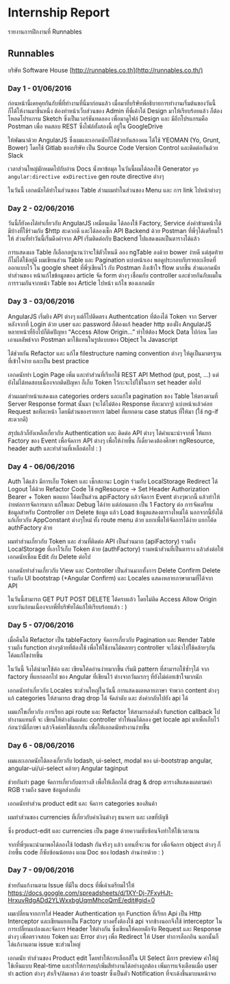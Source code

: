 # Internship Report
รายงานการฝึกงานที่ Runnables

## Runnables
บริษัท Software House [http://runnables.co.th](http://runnables.co.th/)


### Day 1 - 01/06/2016
ก่อนหน้านี้เคยคุยกันกับพี่ที่ทำงานที่นี่มาก่อนแล้ว 
เมื่อมาที่บริษัทพี่อธิบายการทำงานเริ่มต้นของวันนี้ ก็ได้ให้งานมาชิ้นหนึ่ง
ต้องทำหน้าเว็บส่วนของ Admin ที่พี่เค้าได้ Design มาให้เรียบร้อยแล้ว
ก็ต้องโหลดโปรแกรม Sketch ซึ่งเป็นเวอร์ชันทดลอง เพื่อมาดูไฟล์ Design
และ มีอีกโปรแกรมคือ Postman เพื่อ ทดสอบ REST ซึ่งไฟล์ทั้งสองนี้
อยู่ใน GoogleDrive

ให้พัฒนาด้วย AngularJS ซึ่งผมและเอกดนัยก็ได้ช่วยกันสองคน
ได้ใช้ YEOMAN (Yo, Grunt, Bower) โดยใช้ Gitlab ของบริษัท
เป็น Source Code Version Control และติดต่อกันด้วย Slack

เวลาส่วนใหญ่มักหมดไปกับอ่าน Docs นั่งหาข้อมุล ในวันนี้ผมได้ลองใช้ Generator `yo angular:directive exDirective`
gen route directive ต่างๆ

ในวันนี้ เอกดนัยได้ทำในส่วนของ Table ส่วนผมทำในส่วนของ Menu และ การ link ไปหน้าต่างๆ


### Day 2 - 02/06/2016
วันนี้ก็ยังคงได้ทำเกี่ยวกับ AngularJS เหมือนเดิม ได้ลองใช้ Factory, Service ส่งค่าข้ามหน้าได้ มีบ้างที่ใช้ร่วมกับ $http สะดวกดี
และได้ลองเช็ก API Backend ด้วย Postman ที่พี่ๆได้เตรียมไว้ให้ ส่วนที่ทำวันนี้เริ่มดึงค่าจาก API เริ่มติดต่อกับ Backend ไปแสดงผลเป็นตารางได้แล้ว

การแสดงผล Table ก็เลือกอยู่นานว่าจะใช้ตัวไหนดี ลอง ngTable ลงด้วย bower ง่ายดี แต่สุดท้ายก็ไม่ได้ใช้อยู่ดี ผมเขียนส่วน Table และ Pagination แบ่งหน้าเอง พอดูประกอบกับรายละเอียดที่ออกแบบไว้ ใน google sheet ที่พี่ๆเขียนไว้ กับ Postman ถึงเข้าใจ flow มากขึ้น
ส่วนเอกดนัย ทำส่วนของ หน้าแก้ไขข้อมูลของ article จัด form ต่างๆ เชื่อมกับ controller และช่วยกันกับผมในการรวมกันจากหน้า Table ของ Article ไปหน้า แก้ไข ของเอกดนัย 


### Day 3 - 03/06/2016
AngularJS เริ่มยิง API ต่างๆ แต่ก็ไปติดตรง Authentcation ที่ต้องได้ Token จาก Server หลังจากที่ Login ด้วย user และ password
ก็ต้องแก้ header http ของฝั่ง AngularJS หลายหน้าที่ยิงไปก็ติดปัญหา “Access Allow Origin...” ทำให้ต้อง Mock Data ไปก่อน
โดยเอาผลลัพธ์จาก Postman มาใช้แทนในรูปแบบของ Object ใน Javascript

ได้ช่วยกัน Refactor และ แก้ไข filestructure naming convention ต่างๆ ให้ดูเป็นมาตรฐานที่เข้าใจง่าย และเป็น best practice

เอกดนัยทำ Login Page เพิ่ม และทำส่วนที่เรียกใช้ REST API Method (put, post, ...) แต่ยังไม่ได้ทดสอบเนื่องจากติดปัญหา ก็เก็บ Token ไว้กะจะไปใช้ในการ set header ต่อไป 

ส่วนผมทำหน้าแสดงผล categories orders และแก้ไข pagination ของ Table ให้ตรงตามที่ Server Response format นั้นมา (จะได้ไม่ต้อง Response ทีละมากๆ) แบ่งหน้าแล้วค่อย Request ขอทีละหน้า โดยมีส่วนของรายการ label ที่แยกตาม case status ที่ให้มา (ใช้ ng-if สะดวกดี)

สรุปแล้วก็ยังเหลือเกี่ยวกับ Authentication และ ติดต่อ API ต่างๆ ได้คำแนะนำจากพี่ ให้แยก Factory ของ Event เพื่อจัดการ API ต่างๆ เพื่อให้ง่ายขึ้น ก็เดี๋ยวคงต้องศึกษา ngResource, header auth และทำส่วนที่เหลือต่อไป : )


### Day 4 - 06/06/2016
Auth ได้แล้ว มีการเก็บ Token และ เช็กสถานะ Login ร่วมกับ LocalStorage Redirect ได้ Logout ได้ด้วย
Refactor Code ใช้ ngResource -> Set Header Authorization Bearer + Token พอแยก โค้ดเป็นส่วน apiFactory
แล้วจัดการ Event ต่างๆพวกนี้ แล้วทำให้ง่ายต่อการจัดการมาก แก้ไขและ Debug ได้ง่าย แต่ก่อนแยก เป็น 1 Factory ต่อ การจัดเตรียมข้อมูลสำหรับ Controller การ Delete ข้อมูล แล้ว Load ข้อมูลแสดงตารางใหม่ได้ นอกจากนี้ยังได้แก้เกี่ยวกับ AppConstant ต่างๆใหม่ ทั้ง route menu ด้วย แยกเพื่อให้จัดการได้ง่าย แยกโค้ด authFactory ด้วย

ผมทำส่วนเกี่ยวกับ Token และ ส่วนที่ติดต่อ API เป็นส่วนมาก (apiFactory) รวมถึง LocalStorage ที่เอาไว้เก็บ Token ด้วย (authFactory) รวมหน้าส่วนที่เป็นตาราง แล้วส่งต่อให้เอกดนัยเชื่อม Edit กับ Delete ต่อไป

เอกดนัยทำส่วนเกี่ยวกับ View และ Controller เป็นส่วนมากทั้งการ Delete Confirm Delete ร่วมกับ UI bootstrap (+Angular Confirm) และ Locales แสดงหลายภาษาตามที่ได้จาก API

ในวันนี้สามารถ GET PUT POST DELETE ได้ครบแล้ว โดยไม่ติด Access Allow Origin แบบวันก่อนเนื่องจากพี่ที่บริษัทได้แก้ให้เรียบร้อยแล้ว : )


### Day 5 - 07/06/2016
เมื่อคืนได้ Refactor เป็น tableFactory จัดการเกี่ยวกับ Pagination และ Render Table รวมถึง function ต่างๆด้วยที่ต้องใช้
เพื่อให้ใช้งานได้หลายๆ controller จะได้นำไปใช้คล้ายๆกัน โค้ดแก้ไขง่ายขึ้น

ในวันนี้ จึงได้นำมาใช้ต่อ และ เขียนโค้ดอ่านง่ายมากขึ้น เริ่มมี pattern ที่สามารถใช้ซ้ำๆได้ จาก factory ที่แยกออกไป ของ Angular 
ที่เขียนไว้ ต่างจากวันแรกๆ ที่ยังไม่ค่อยเข้าใจมากนัก

เอกดนัยทำเกี่ยวกับ Locales ซะส่วนใหญ่ในวันนี้ การแสดงผลหลายภาษา จำพวก content ต่างๆ แก้ categories ให้สามารถ drag drop ได้ จัดลำดับ และ ส่งค่ากลับไปยัง api ได้

ผมแก้ไขเกี่ยวกับ การเรียก api route และ Refactor ให้สามารถส่งตัว function callback ไปทำงานแทนที่ จะ เขียนให้ต่างกันแต่ละ controller ทำให้ผมได้ลอง get locale api มาเพื่อเก็บไว้ก่อนว่ามีกี่ภาษา แล้วจึงค่อยใช้แยกกัน เพื่อให้เอกดนัยทำงานง่ายขึ้น


### Day 6 - 08/06/2016
ผมและเอกดนัยได้ลองเกี่ยวกับ lodash, ui-select, modal ของ ui-bootstrap angular, angular-ui/ui-select คล้ายๆ
Angular taginput

ช่วยกันทำ page จัดการเกี่ยวกับตารางสี เพื่อให้เลือกได้ drag & drop ตารางสีแสดงผลตามค่า RGB รวมถึง save ข้อมูลส่งกลับ 

เอกดนัยทำส่วน product edit และ จัดการ categories ของสินค้า

ผมทำส่วนของ currencies ที่เกี่ยวกับค่าเงินต่างๆ ธนาคาร และ เลขที่บัญชี

ซึ่ง product-edit และ currencies เป็น page ด้วยความซับซ้อนจึงทำให้ใช้เวลานาน

จากที่พี่ๆแนะนำมาพอได้ลองใช้ lodash กันจริงๆ แล้ว แทนที่จะวน for เพื่อจัดการ object ต่างๆ ก็ง่ายขึ้น
code ก็ซับซ้อนน้อยลง แถม Doc ของ lodash อ่านง่ายด้วย : )


### Day 7 - 09/06/2016
ช่วยกันแก้งานตาม Issue ที่มีใน docs ที่พี่เค้าเตรียมไว้ให้ https://docs.google.com/spreadsheets/d/1XY-Dj-7FxyHJt-HrxuvRdgADd2YLWxxbgUqmMhcoQmE/edit#gid=0

ผมเปลี่ยนจากการใส่ Header Authentication ทุก Function ที่เรียก Api เป็น Http Interceptor และเขียนแยกเป็น Factory
บางครั้งต้องใช้ api จากข้างนอกจึงใช้ interceptor ในการเปลี่ยนแปลงและจัดการ Header ให้ต่างกัน ซึ่งเขียนให้คอยดักจับ Request และ Response ต่างๆ เพื่อตรวจสอบ Token และ Error ต่างๆ เพื่อ Redirect ให้ User ทำการล็อกอิน นอกนั้นก็ไล่แก้งานตาม issue ซะส่วนใหญ่

เอกดนัย ทำส่วนของ Product edit โดยทำให้การเลือกสีใน UI Select  มีการ preview ค่าให้ผู้ใช้เห็นแบบ Real-time และทำให้การลบ/เพิ่มสีทำงานได้อย่างถูกต้อง
เพิ่มการแจ้งเตือนเมื่อ user ทำ action ต่างๆ สำเร็จ/ล้มเหลว ด้วย toastr ซึ่งเป็นตัว Notification ที่จะเด้งขึ้นมาบนหน้าจอ
